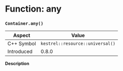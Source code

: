 
# Function: any
### `Container.any()`

| Aspect | Value |
| --- | --- |
| C++ Symbol | `kestrel::resource::universal()` |
| Introduced | 0.8.0 |

**Description**


